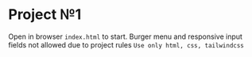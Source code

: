 # Project №1

Open in browser `index.html` to start.
Burger menu and responsive input fields not allowed due to project rules `Use only html, css, tailwindcss`
